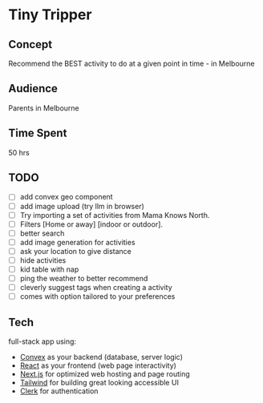 # Tiny Tripper

## Concept

Recommend the BEST activity to do at a given point in time - in Melbourne

## Audience

Parents in Melbourne

## Time Spent

50 hrs

## TODO

- [ ] add convex geo component
- [ ] add image upload (try llm in browser)
- [ ] Try importing a set of activities from Mama Knows North.
- [ ] Filters [Home or away] [indoor or outdoor].
- [ ] better search
- [ ] add image generation for activities
- [ ] ask your location to give distance
- [ ] hide activities
- [ ] kid table with nap
- [ ] ping the weather to better recommend
- [ ] cleverly suggest tags when creating a activity
- [ ] comes with option tailored to your preferences

## Tech

full-stack app using:

- [Convex](https://convex.dev/) as your backend (database, server logic)
- [React](https://react.dev/) as your frontend (web page interactivity)
- [Next.js](https://nextjs.org/) for optimized web hosting and page routing
- [Tailwind](https://tailwindcss.com/) for building great looking accessible UI
- [Clerk](https://clerk.com/) for authentication
